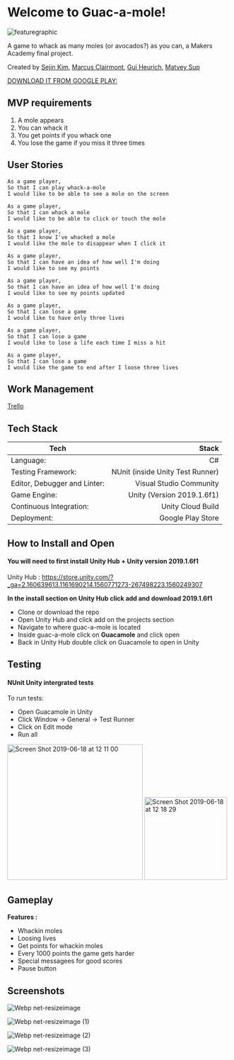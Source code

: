 # Welcome to Guac-a-mole!

![featuregraphic](https://user-images.githubusercontent.com/46751197/59685019-1fd9b880-91d3-11e9-9079-69ec5a000cc3.jpg)


A game to whack as many moles (or avocados?) as you can, a Makers Academy final project.

Created by [Sejin Kim](https://github.com/sejinkay), [Marcus Clairmont](https://github.com/Kintaro-Oe), [Gui Heurich](https://github.com/guilhe0756), [Matvey Sup](https://github.com/theonemat)

[DOWNLOAD IT FROM GOOGLE PLAY:](https://play.google.com/store/apps/details?id=com.GuacaMole.WhackaMole)

## MVP requirements

1. A mole appears
2. You can whack it
3. You get points if you whack one
4. You lose the game if you miss it three times

## User Stories

```
As a game player,
So that I can play whack-a-mole
I would like to be able to see a mole on the screen

As a game player,
So that I can whack a mole
I would like to be able to click or touch the mole

As a game player,
So that I know I've whacked a mole
I would like the mole to disappear when I click it

As a game player,
So that I can have an idea of how well I'm doing
I would like to see my points

As a game player,
So that I can have an idea of how well I'm doing
I would like to see my points updated

As a game player,
So that I can lose a game
I would like to have only three lives

As a game player,
So that I can lose a game
I would like to lose a life each time I miss a hit

As a game player,
So that I can lose a game
I would like the game to end after I loose three lives

```

## Work Management

[Trello](https://trello.com/b/NzMChEFe/whack-a-mole)

## Tech Stack

|Tech | Stack
|-----------------------------|-----------------------:|
|Language: | C#
|Testing Framework: | NUnit (inside Unity Test Runner)
|Editor, Debugger and Linter: | Visual Studio Community
|Game Engine: | Unity (Version 2019.1.6f1)
|Continuous Integration: | Unity Cloud Build
|Deployment: | Google Play Store


## How to Install and Open

#### You will need to first install Unity Hub + Unity version 2019.1.6f1

 Unity Hub : https://store.unity.com/?_ga=2.160639613.1161690214.1560771273-267498223.1560249307
 
 __In the install section on Unity Hub click add and download 2019.1.6f1__

* Clone or download the repo
* Open Unity Hub and click add on the projects section
* Navigate to where guac-a-mole is located 
* Inside guac-a-mole click on **Guacamole** and click open
* Back in Unity Hub double click on Guacamole to open in Unity


## Testing

#### NUnit Unity intergrated tests

To run tests:

* Open Guacamole in Unity
* Click Window -> General -> Test Runner
* Click on Edit mode 
* Run all

<img width="306" alt="Screen Shot 2019-06-18 at 12 11 00" src="https://user-images.githubusercontent.com/46751197/59677919-fdd83a00-91c2-11e9-8198-e6994e04e007.png">

<img width="187" alt="Screen Shot 2019-06-18 at 12 18 29" src="https://user-images.githubusercontent.com/46751197/59678038-4263d580-91c3-11e9-9871-0d8056026c5d.png">



## Gameplay

**Features :**

* Whackin moles
* Loosing lives
* Get points for whackin moles
* Every 1000 points the game gets harder
* Special messagees for good scores 
* Pause button

## Screenshots

![Webp net-resizeimage](https://user-images.githubusercontent.com/39172881/59919393-3b390380-941f-11e9-93c4-3a33872ff438.jpg)

![Webp net-resizeimage (1)](https://user-images.githubusercontent.com/39172881/59919415-45f39880-941f-11e9-8ea7-be3e08a72920.jpg)

![Webp net-resizeimage (2)](https://user-images.githubusercontent.com/39172881/59919424-4ab84c80-941f-11e9-8e8b-5ff9baac64c7.jpg)

![Webp net-resizeimage (3)](https://user-images.githubusercontent.com/39172881/59919477-6a4f7500-941f-11e9-8b56-21745f7bb773.jpg)
